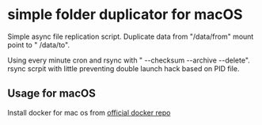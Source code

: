 
# simple folder duplicator for macOS

Simple async file replication script. Duplicate data from "/data/from" mount point to "
/data/to".

Using every minute cron and rsync with " --checksum --archive --delete".
rsync scrpit with little preventing double launch hack based on PID file.

## Usage for macOS
Install docker for mac os from [official docker repo](https://docs.docker.com/docker-for-mac/install/#download-docker-for-mac)

``` docker run --rm -d -v /~:/data/from -v /Volumes/homes-1/.backup:/data/to mchus/duplicator 
